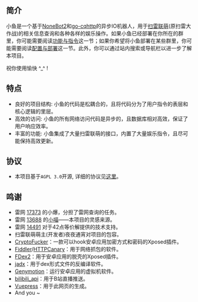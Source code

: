 ## 简介

小鱼是一个基于[NoneBot2](https://v2.nonebot.dev/)和[go-cqhttp](http://docs.go-cqhttp.org/)的异步IO机器人，用于[扫雷联萌](http://tapsss.com)(原扫雷大作战)的相关信息查询和各种各样的娱乐操作。如果小鱼已经部署在你所在的群里，你可能需要阅读[功能与指令](./guide/normal.md)这一节；如果你希望将小鱼部署在某些群里，你可能需要阅读[配置与部署](./guide/advanced.md)这一节。此外，你可以通过站内搜索或导航栏以进一步了解本项目。

祝你使用愉快 ^\_^ ! 

## 特点
+   良好的项目结构: 小鱼的代码是松耦合的，且将代码分为了用户指令的表层和核心逻辑的里层。
+   高效的访问: 小鱼的所有网络访问代码是异步的，且数据库相对高效，保证了用户响应效率。
+   丰富的功能: 小鱼集成了大量扫雷联萌的接口，内置了大量娱乐指令，且尽可能保持高效更新。

## 协议
+   本项目基于`AGPL 3.0`开源, 详细的协议见[这里](http://www.gnu.org/licenses/agpl-3.0.html)。

## 鸣谢
+   雷网 [17373](https://github.com/hxtscjk17373) 的小爆，分担了雷网查询的任务。
+   雷网 [13688](https://github.com/darknessgod) 的[小喵](https://github.com/darknessgod/littlemeow/wiki/%E5%B0%8F%E5%96%B5%E4%BD%BF%E7%94%A8%E5%B8%AE%E5%8A%A9%EF%BC%88%E6%9C%80%E5%90%8E%E6%9B%B4%E6%96%B0%E4%BA%8E2020%E5%B9%B44%E6%9C%886%E6%97%A5%EF%BC%89)——本项目的灵感来源。
+   雷网 [14491](https://github.com/teleportor) 对于42点等价解提供的技术支持。
+   扫雷联萌萌主(开发者)夜夜通宵对项目的包容。
+   [CryptoFucker](https://github.com/P4nda0s/CryptoFucker)：一款可以hook安卓应用加密方式和密码的Xposed插件。
+   [Fiddler](https://www.telerik.com/fiddler)/[HTTPCanary](https://github.com/MegatronKing/HttpCanary)：用于网络抓包的软件。
+   [FDex2](https://bbs.pediy.com/thread-224105.htm)：用于安卓应用的脱壳的Xposed插件。
+   [jadx](https://github.com/skylot/jadx)：用于dex形式文件的反编译软件。
+   [Genymotion](https://www.genymotion.com/)：运行安卓应用的虚拟机软件。
+   [bilibili_api](https://github.com/Passkou/bilibili_api)：用于B站直播推送。
+   [Vuepress](https://vuepress.vuejs.org/zh/)：用于此网页的生成。
+   And you ~
